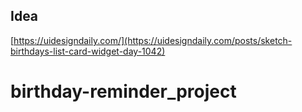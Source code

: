 ## Idea

[https://uidesigndaily.com/](https://uidesigndaily.com/posts/sketch-birthdays-list-card-widget-day-1042)
# birthday-reminder_project
